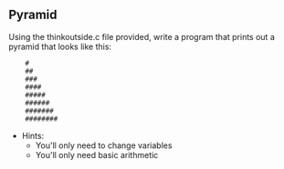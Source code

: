 ## Pyramid

Using the thinkoutside.c file provided, write a program that prints out a pyramid that looks like this:

		#
		##
		###
		####
		#####
		######
		#######
		########

- Hints:
	- You'll only need to change variables
	- You'll only need basic arithmetic
